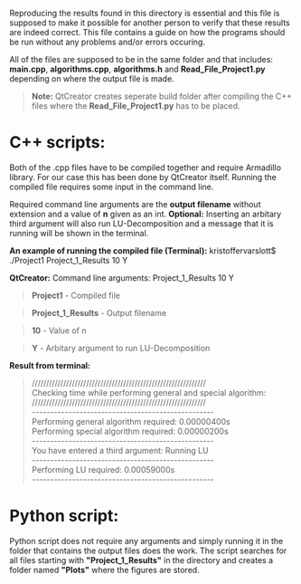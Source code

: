
Reproducing the results found in this directory is essential and this file is supposed to make it possible for another person to verify that these results are indeed correct. This file contains a guide on how the programs should be run without any problems and/or errors occuring.

All of the files are supposed to be in the same folder and that includes:
**main.cpp**, **algorithms.cpp**, **algorithms.h** and **Read_File_Project1.py**
depending on where the output file is made.
> **Note:** QtCreator creates seperate build folder after compiling the C++ files where the **Read_File_Project1.py** has to be placed.

# C++ scripts:
Both of the .cpp files have to be compiled together and require Armadillo library.
For our case this has been done by QtCreator itself. 
Running the compiled file requires some input in the command line.

Required command line arguments are the **output filename** without extension 
and a value of **n** given as an int.
**Optional:** Inserting an arbitary third argument will also run LU-Decomposition and a message that it is running will be shown in the terminal. 

**An example of running the compiled file (Terminal):**
kristoffervarslott$ ./Project1 Project_1_Results 10 Y

**QtCreator:**
Command line arguments: Project_1_Results 10 Y

>**Project1** - Compiled file

>**Project_1_Results** - Output filename

>**10** - Value of n

>**Y** - Arbitary argument to run LU-Decomposition


**Result from terminal:**
>\/////////////////////////////////////////////////////////////\
Checking time while performing general and special algorithm:\
/////////////////////////////////////////////////////////////\
\--------------------------------------------------\
Performing general algorithm required: 0.00000400s\
Performing special algorithm required: 0.00000200s\
\--------------------------------------------------\
You have entered a third argument: Running LU\
\--------------------------------------------------\
Performing LU required: 0.00059000s\
\--------------------------------------------------


# Python script:
Python script does not require any arguments and simply running it in the folder that contains the output files does the work. The script searches for all files starting with 
**"Project_1_Results"** in the directory and creates a folder named **"Plots"** where the figures are stored.